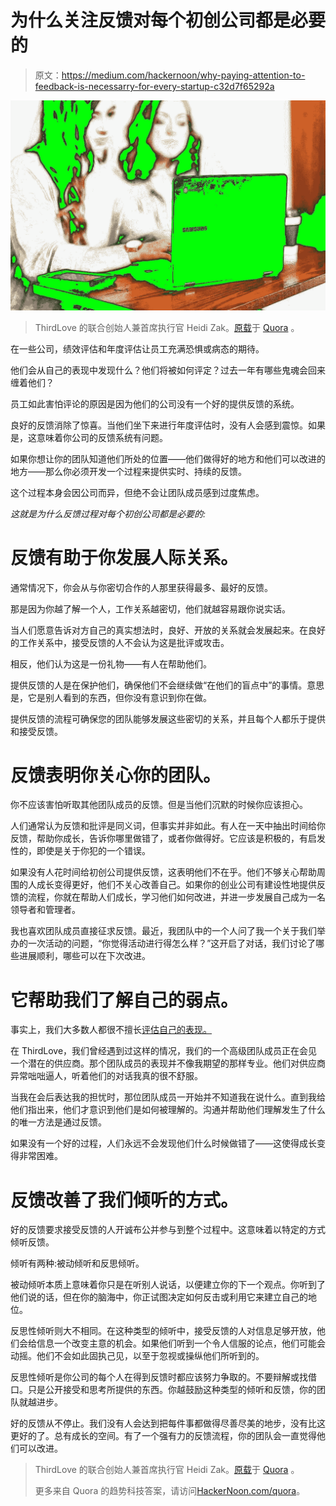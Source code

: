 # 为什么关注反馈对每个初创公司都是必要的

> 原文：<https://medium.com/hackernoon/why-paying-attention-to-feedback-is-necessarry-for-every-startup-c32d7f65292a>

![](img/37dc81f163486c2df704d54626f6ffa2.png)

> ThirdLove 的联合创始人兼首席执行官 Heidi Zak。[原载](http://qr.ae/TUTxhV)于 [Quora](http://quora.com/?ref=hackernoon) 。

在一些公司，绩效评估和年度评估让员工充满恐惧或病态的期待。

他们会从自己的表现中发现什么？他们将被如何评定？过去一年有哪些鬼魂会回来缠着他们？

员工如此害怕评论的原因是因为他们的公司没有一个好的提供反馈的系统。

良好的反馈消除了惊喜。当他们坐下来进行年度评估时，没有人会感到震惊。如果是，这意味着你公司的反馈系统有问题。

如果你想让你的团队知道他们所处的位置——他们做得好的地方和他们可以改进的地方——那么你必须开发一个过程来提供实时、持续的反馈。

这个过程本身会因公司而异，但绝不会让团队成员感到过度焦虑。

*这就是为什么反馈过程对每个初创公司都是必要的:*

# **反馈有助于你发展人际关系。**

通常情况下，你会从与你密切合作的人那里获得最多、最好的反馈。

那是因为你越了解一个人，工作关系越密切，他们就越容易跟你说实话。

当人们愿意告诉对方自己的真实想法时，良好、开放的关系就会发展起来。在良好的工作关系中，接受反馈的人不会认为这是批评或攻击。

相反，他们认为这是一份礼物——有人在帮助他们。

提供反馈的人是在保护他们，确保他们不会继续做“在他们的盲点中”的事情。意思是，它是别人看到的东西，但你没有意识到你在做。

提供反馈的流程可确保您的团队能够发展这些密切的关系，并且每个人都乐于提供和接受反馈。

# **反馈表明你关心你的团队。**

你不应该害怕听取其他团队成员的反馈。但是当他们沉默的时候你应该担心。

人们通常认为反馈和批评是同义词，但事实并非如此。有人在一天中抽出时间给你反馈，帮助你成长，告诉你哪里做错了，或者你做得好。它应该是积极的，有启发性的，即使是关于你犯的一个错误。

如果没有人花时间给初创公司提供反馈，这表明他们不在乎。他们不够关心帮助周围的人成长变得更好，他们不关心改善自己。如果你的创业公司有建设性地提供反馈的流程，你就在帮助人们成长，学习他们如何改进，并进一步发展自己成为一名领导者和管理者。

我也喜欢团队成员直接征求反馈。最近，我团队中的一个人问了我一个关于我们举办的一次活动的问题，“你觉得活动进行得怎么样？”这开启了对话，我们讨论了哪些进展顺利，哪些可以在下次改进。

# 它帮助我们了解自己的弱点。

事实上，我们大多数人都很不擅长[评估自己的表现。](http://www.apa.org/monitor/feb03/overestimate.aspx)

在 ThirdLove，我们曾经遇到过这样的情况，我们的一个高级团队成员正在会见一个潜在的供应商。那个团队成员的表现并不像我期望的那样专业。他们对供应商异常咄咄逼人，听着他们的对话我真的很不舒服。

当我在会后表达我的担忧时，那位团队成员一开始并不知道我在说什么。直到我给他们指出来，他们才意识到他们是如何被理解的。沟通并帮助他们理解发生了什么的唯一方法是通过反馈。

如果没有一个好的过程，人们永远不会发现他们什么时候做错了——这使得成长变得非常困难。

# **反馈改善了我们倾听的方式。**

好的反馈要求接受反馈的人开诚布公并参与到整个过程中。这意味着以特定的方式倾听反馈。

倾听有两种:被动倾听和反思倾听。

被动倾听本质上意味着你只是在听别人说话，以便建立你的下一个观点。你听到了他们说的话，但在你的脑海中，你正试图决定如何反击或利用它来建立自己的地位。

反思性倾听则大不相同。在这种类型的倾听中，接受反馈的人对信息足够开放，他们会给信息一个改变主意的机会。如果他们听到一个令人信服的论点，他们可能会动摇。他们不会如此固执己见，以至于忽视或操纵他们所听到的。

反思性倾听是你公司的每个人在得到反馈时都应该努力争取的。不要辩解或找借口。只是公开接受和思考所提供的东西。你越鼓励这种类型的倾听和反馈，你的团队就越进步。

好的反馈从不停止。我们没有人会达到把每件事都做得尽善尽美的地步，没有比这更好的了。总有成长的空间。有了一个强有力的反馈流程，你的团队会一直觉得他们可以改进。

> ThirdLove 的联合创始人兼首席执行官 Heidi Zak。[原载](http://qr.ae/TUTxhV)于 [Quora](http://quora.com/?ref=hackernoon) 。
> 
> 更多来自 Quora 的趋势科技答案，请访问[HackerNoon.com/quora](https://hackernoon.com/quora/home)。